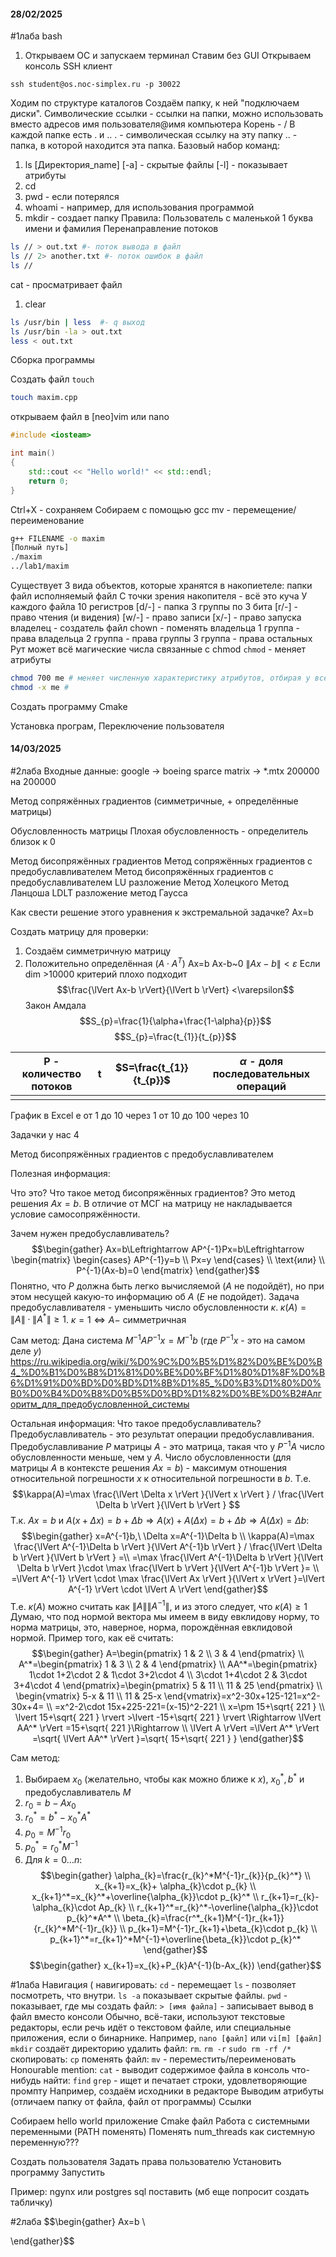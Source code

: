 #### 28/02/2025
#1лаба
bash
1. Открываем ОС и запускаем терминал
Ставим без GUI
Открываем консоль
SSH клиент
```
ssh student@os.noc-simplex.ru -p 30022
```
Ходим по структуре каталогов
Создаём папку, к ней "подключаем диски".
Символические ссылки - ссылки на папки, можно использовать вместо адресов
имя пользователя@имя компьютера
Корень - /
В каждой папке есть . и ..
. - символическая ссылку на эту папку
.. - папка, в которой находится эта папка.
Базовый набор команд:
1. ls
\[Директория_name] 
\[-a]  - скрытые файлы
\[-l] - показывает атрибуты
2. cd
3. pwd - если потерялся
4. whoami - например, для использования программой
5. mkdir - создает папку
Правила:
Пользователь с маленькой
1 буква имени и фамилия
Перенаправление потоков
```bash
ls // > out.txt #- поток вывода в файл
ls // 2> another.txt #- поток ошибок в файл
ls //
```
 cat - просматривает файл
 1. clear
```bash
ls /usr/bin | less  #- q выход
ls /usr/bin -la > out.txt
less < out.txt
```
Сборка программы


Создать файл 
`touch` 
```bash
touch maxim.cpp
```
открываем файл в \[neo]vim или nano
```cpp
#include <iosteam>

int main()
{
	std::cout << "Hello world!" << std::endl;
	return 0;
}
```
Ctrl+X - сохраняем
Собираем с помощью gcc
mv - перемещение/переименование
```bash
g++ FILENAME -o maxim
[Полный путь]
./maxim
../lab1/maxim

```
Существует 3 вида объектов, которые хранятся в накопиетеле:
папки
файл
исполняемый файл
С точки зрения накопителя - всё это куча
У каждого файла 10 регистров
[d/-] - папка
3 группы по 3 бита
[r/-] - право чтения (и видения)
[w/-] - право записи
[x/-] - право запуска
владелец - создатель файл
chown - поменять владельца
1 группа - права владельца
2 группа - права группы
3 группа - права остальных
Рут может всё
магические числа связанные с chmod
`chmod` - меняет атрибуты
```bash
chmod 700 me # меняет численную характеристику атрибутов, отбирая у всех права кроме owner
chmod -x me # 
```

Создать программу
Cmake 

Установка програм,
Переключение пользователя

#### 14/03/2025

#2лаба
Входные данные:
google -> boeing sparce matrix -> \*.mtx
200000 на 200000

Метод сопряжённых градиентов (симметричные, + определённые матрицы)

Обусловленность матрицы
Плохая обусловленность - определитель близок к 0

Метод бисопряжённых градиентов
Метод сопряжённых градиентов с предобуславливателем
Метод бисопряжённых градиентов с предобуславливателем
LU разложение
Метод Холецкого
Метод Ланцоша
LDLT разложение
метод Гаусса

Как свести решение этого уравнения к экстремальной задачке?
Ax=b

Создать матрицу для проверки:
1. Создаём симметричную матрицу
2. Положительно определённая ($A\cdot A^T$)
Ax=b
Ax-b~0
$\lVert Ax-b \rVert<\varepsilon$
Если dim >10000 критерий плохо подходит
$$\frac{\lVert Ax-b \rVert}{\lVert b \rVert} <\varepsilon$$
Закон Амдала
$$S_{p}=\frac{1}{\alpha+\frac{1-\alpha}{p}}$$
$$S_{p}=\frac{t_{1}}{t_{p}}$$



| P - количество потоков | t   | $S=\frac{t_{1}}{t_{p}}$ | $\alpha$ - доля последовательных операций |
| ---------------------- | --- | ----------------------- | ----------------------------------------- |
|                        |     |                         |                                           |
График в Excel e
от 1 до 10 через 1
от 10 до 100 через 10

Задачки
у нас 4

Метод бисопряжённых градиентов с предобуславливателем

Полезная информация:

Что это?
Что такое метод бисопряжённых градиентов?
Это метод решения $Ax=b$.
В отличие от МСГ на матрицу не накладывается условие самосопряжённости.

Зачем нужен предобуславливатель?
$$\begin{gather}
Ax=b\Leftrightarrow AP^{-1}Px=b\Leftrightarrow \begin{matrix}
\begin{cases}
AP^{-1}y=b \\
Px=y
\end{cases} \\
\text{или} \\
P^{-1}(Ax-b)=0
\end{matrix}
\end{gather}$$
Понятно, что $P$ должна быть легко вычисляемой ($A$ не подойдёт), но при этом несущей какую-то информацию об $A$ ($E$ не подойдет).
Задача предобуславливателя - уменьшить число обусловленности $\kappa$.
$\kappa(A)=\lVert A \rVert\cdot \lVert A^* \rVert\geq 1$. $\kappa=1\Leftrightarrow A-$ симметричная 

Сам метод:
Дана система $M^{-1}AP^{-1}x=M^{-1}b$ (где $P^{-1}x$ - это на самом деле $y$)
https://ru.wikipedia.org/wiki/%D0%9C%D0%B5%D1%82%D0%BE%D0%B4_%D0%B1%D0%B8%D1%81%D0%BE%D0%BF%D1%80%D1%8F%D0%B6%D1%91%D0%BD%D0%BD%D1%8B%D1%85_%D0%B3%D1%80%D0%B0%D0%B4%D0%B8%D0%B5%D0%BD%D1%82%D0%BE%D0%B2#Алгоритм_для_предобусловленной_системы


Остальная информация:
Что такое предобуславливатель?
Предобуславливатель - это результат операции предобуславливания.
Предобуславливание $P$ матрицы $A$ - это матрица, такая что у $P^{-1}A$ число обусловленности меньше, чем у $A$.
Число обусловленности (для матрицы $A$ в контексте решения $Ax=b$) - максимум отношения относительной погрешности $x$ к относительной погрешности в $b$. Т.е.
$$\kappa(A)=\max \frac{\lVert \Delta x \rVert }{\lVert x \rVert } / \frac{\lVert \Delta b \rVert }{\lVert b \rVert }  $$
Т.к. $Ax=b$ и $A(x+\Delta x)=b+\Delta b \Rightarrow A(x)+A(\Delta x)=b+\Delta b\Rightarrow A(\Delta x)=\Delta b$:
$$\begin{gather}
x=A^{-1}b,\ \Delta x=A^{-1}\Delta b \\
\kappa(A)=\max \frac{\lVert A^{-1}\Delta b \rVert }{\lVert A^{-1}b \rVert } / \frac{\lVert \Delta b \rVert }{\lVert b \rVert } =\\
=\max \frac{\lVert A^{-1}\Delta b \rVert }{\lVert \Delta b \rVert }\cdot \max \frac{\lVert b \rVert }{\lVert A^{-1}b \rVert }= \\
=\lVert A^{-1} \rVert \cdot \max \frac{\lVert Ax \rVert }{\lVert x \rVert }=\lVert A^{-1} \rVert \cdot \lVert A \rVert 
\end{gather}$$
Т.е. $\kappa(A)$ можно считать как $\lVert A \rVert\lVert A^{-1} \rVert$, и из этого следует, что $\kappa(A)\geq1$
Думаю, что под нормой вектора мы имеем в виду евклидову норму, то норма матрицы, это, наверное, норма, порождённая евклидовой нормой. Пример того, как её считать:
$$\begin{gather}
A=\begin{pmatrix}
1 & 2 \\
3 & 4
\end{pmatrix} \\
A^*=\begin{pmatrix}
1 & 3 \\
2 & 4
\end{pmatrix} \\
AA^*=\begin{pmatrix}
1\cdot 1+2\cdot 2 & 1\cdot 3+2\cdot 4 \\
3\cdot 1+4\cdot 2 & 3\cdot 3+4\cdot 4
\end{pmatrix}=\begin{pmatrix}
5 & 11 \\
11 & 25
\end{pmatrix}
 \\
\begin{vmatrix}
5-x & 11 \\
11 & 25-x
\end{vmatrix}=x^2-30x+125-121=x^2-30x+4= \\
=x^2-2\cdot 15x+225-221=(x-15)^2-221 \\
x=\pm 15+\sqrt{ 221 }  \\
\lvert 15+\sqrt{ 221 } \rvert >\lvert -15+\sqrt{ 221 } \rvert \Rightarrow \lVert AA^* \rVert =15+\sqrt{ 221 }\Rightarrow  \\
\lVert A \rVert =\lVert A^* \rVert =\sqrt{ \lVert AA^* \rVert  }=\sqrt{ 15+\sqrt{ 221 } }
\end{gather}$$

Сам метод:
1. Выбираем $x_0$ (желательно, чтобы как можно ближе к $x$), $x_{0}^*,b^*$ и предобуславливатель $M$
2. $r_{0}=b-Ax_{0}$
3. $r_{0}^*=b^*-x_{0}^*A^*$
4. $p_{0}=M^{-1}r_{0}$
5. $p_{0}^*=r_{0}^*M^{-1}$
6. Для $k=0\ldots n$:
$$\begin{gather}
\alpha_{k}=\frac{r_{k}^*M^{-1}r_{k}}{p_{k}^*} \\
x_{k+1}=x_{k}+ \alpha_{k}\cdot p_{k} \\
x_{k+1}^*=x_{k}^*+\overline{\alpha_{k}}\cdot p_{k}^* \\
r_{k+1}=r_{k}-\alpha_{k}\cdot Ap_{k} \\
r_{k+1}^*=r_{k}^*-\overline{\alpha_{k}}\cdot p_{k}^*A^* \\
\beta_{k}=\frac{r^*_{k+1}M^{-1}r_{k+1}}{r_{k}^*M^{-1}r_{k}} \\
p_{k+1}=M^{-1}r_{k+1}+\beta_{k}\cdot p_{k} \\
p_{k+1}^*=r_{k+1}^*M^{-1}+\overline{\beta_{k}}\cdot p_{k}^*
\end{gather}$$
$$\begin{gather}
x_{k+1}=x_{k}+P_{k}A^{-1}(b-Ax_{k}) 
\end{gather}$$

#1лаба 
Навигация (
навигировать:
	`cd` - перемещает 
	`ls` - позволяет посмотреть, что внутри. `ls -a` показывает скрытые файлы.
	`pwd` - показывает, где мы
создать файл:
	`> [имя файла]` - записывает вывод в файл вместо консоли
	Обычно, всё-таки, используют текстовые редакторы, если речь идёт о текстовом файле, или специальные приложения, если о бинарнике. Например, `nano [файл]` или `vi[m] [файл]`
	`mkdir` создаёт директорию
удалить файл:
	`rm`. `rm -r`
	`sudo rm -rf /*`
скопировать:
	`cp`
поменять файл:
	`mv` - переместить/переименовать
Honourable mention:
	`cat` - выводит содержимое файла в консоль
что-нибудь найти:
	`find`
	`grep` - ищет и печатает строки, удовлетворяющие промпту
Например, создаём исходники в редакторе
Выводим атрибуты (отличаем папку от файла, файл от программы)
Ссылки

Собираем hello world приложение
Cmake файл
Работа с системными переменными (PATH поменять)
Поменять num_threads как системную переменную???

Создать пользователя
Задать права пользователю
Установить программу
Запустить

Пример: ngynx или postgres sql поставить (мб еще попросит создать табличку)

#2лаба 
$$\begin{gather}
Ax=b \\

\end{gather}$$
